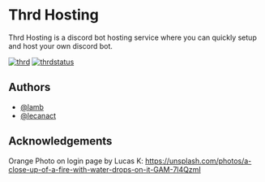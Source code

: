 # Thrd Hosting

Thrd Hosting is a discord bot hosting service where you can quickly setup and host your own discord bot.

[![thrd](https://img.shields.io/badge/thrd.xyz-orange?style=for-the-badge&)](https://thrd/xyz) [![thrdstatus](https://img.shields.io/badge/status.thrd.xyz-orange?style=for-the-badge&)](https://status.thrd/xyz)



## Authors

- [@lamb](https://www.github.com/l-amb)
- [@lecanact](https://www.github.com/lecanact)
## Acknowledgements
Orange Photo on login page by Lucas K: https://unsplash.com/photos/a-close-up-of-a-fire-with-water-drops-on-it-GAM-7l4QzmI
